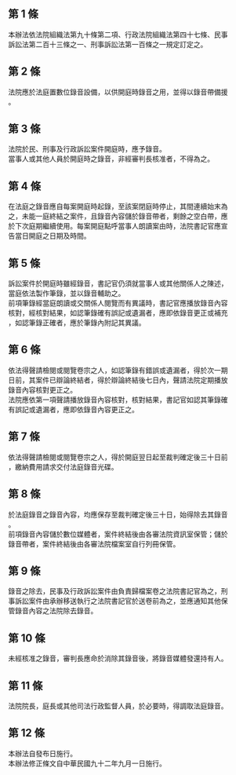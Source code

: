 第 1 條
-------
本辦法依法院組織法第九十條第二項、行政法院組織法第四十七條、民事  
訴訟法第二百十三條之一、刑事訴訟法第一百條之一規定訂定之。

第 2 條
-------
法院應於法庭置數位錄音設備，以供開庭時錄音之用，並得以錄音帶備援  
。

第 3 條
-------
法院於民、刑事及行政訴訟案件開庭時，應予錄音。  
當事人或其他人員於開庭時之錄音，非經審判長核准者，不得為之。

第 4 條
-------
在法庭之錄音應自每案開庭時起錄，至該案閉庭時停止，其間連續始末為  
之，未能一庭終結之案件，且錄音內容儲於錄音帶者，剩餘之空白帶，應  
於下次庭期繼續使用。每案開庭點呼當事人朗讀案由時，法院書記官應宣  
告當日開庭之日期及時間。

第 5 條
-------
訴訟案件於開庭時雖經錄音，書記官仍須就當事人或其他關係人之陳述，  
當庭依法製作筆錄，並以錄音輔助之。  
前項筆錄經當庭朗讀或交關係人閱覽而有異議時，書記官應播放錄音內容  
核對，經核對結果，如認筆錄確有誤記或遺漏者，應即依錄音更正或補充  
，如認筆錄正確者，應於筆錄內附記其異議。

第 6 條
-------
依法得聲請檢閱或閱覽卷宗之人，如認筆錄有錯誤或遺漏者，得於次一期  
日前，其案件已辯論終結者，得於辯論終結後七日內，聲請法院定期播放  
錄音內容核對更正之。                                              
法院應依第一項聲請播放錄音內容核對，核對結果，書記官如認其筆錄確  
有誤記或遺漏者，應即依錄音內容更正之。

第 7 條
-------
依法得聲請檢閱或閱覽卷宗之人，得於開庭翌日起至裁判確定後三十日前  
，繳納費用請求交付法庭錄音光碟。

第 8 條
-------
於法庭錄音之錄音內容，均應保存至裁判確定後三十日，始得除去其錄音  
。  
前項錄音內容儲於數位媒體者，案件終結後由各審法院資訊室保管；儲於  
錄音帶者，案件終結後由各審法院檔案室自行列冊保管。

第 9 條
-------
錄音之除去，民事及行政訴訟案件由負責歸檔案卷之法院書記官為之，刑  
事訴訟案件由承辦移送執行之法院書記官於送卷前為之，並應通知其他保  
管錄音內容之法院除去錄音。

第 10 條
--------
未經核准之錄音，審判長應命於消除其錄音後，將錄音媒體發還持有人。

第 11 條
--------
法院院長，庭長或其他司法行政監督人員，於必要時，得調取法庭錄音。

第 12 條
--------
本辦法自發布日施行。                                              
本辦法修正條文自中華民國九十二年九月一日施行。


